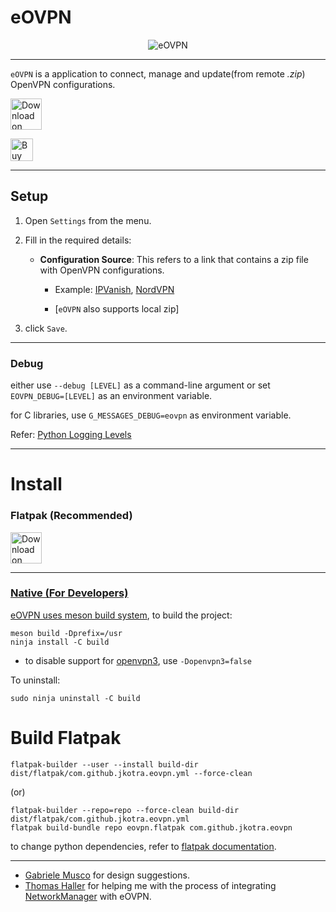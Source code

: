 # eOVPN

<div align="center">
    <img src="static/window_connected_with_flag.png" alt="eOVPN">
</div>

---

`eOVPN` is a application to connect, manage and update(from remote <i>.zip</i>) OpenVPN configurations.

<a href='https://flathub.org/apps/details/com.github.jkotra.eovpn'><img height='50' alt='Download on Flathub' src='https://flathub.org/assets/badges/flathub-badge-en.png'/></a>

<a href='https://ko-fi.com/X7X83SJSN' target='_blank'><img height='36' style='border:0px;height:36px;' src='https://cdn.ko-fi.com/cdn/kofi5.png?v=2' border='0' alt='Buy Me a Coffee at ko-fi.com' /></a>

---

## Setup

1. Open `Settings` from the menu.
2. Fill in the required details:
    * **Configuration Source**: This refers to a link that contains a zip file with OpenVPN configurations. 
        * Example: [IPVanish](https://www.ipvanish.com/software/configs/configs.zip), [NordVPN](https://downloads.nordcdn.com/configs/archives/servers/ovpn.zip)

        * [`eOVPN` also supports local zip]

3. click `Save`.

---

### Debug

either use `--debug [LEVEL]` as a command-line argument or set `EOVPN_DEBUG=[LEVEL]` as an environment variable.

for C libraries, use `G_MESSAGES_DEBUG=eovpn` as environment variable.

Refer: [Python Logging Levels](https://docs.python.org/3/library/logging.html#levels)

---

# Install

### Flatpak (**Recommended**)


<a href='https://flathub.org/apps/details/com.github.jkotra.eovpn'><img height='50' alt='Download on Flathub' src='https://flathub.org/assets/badges/flathub-badge-en.png' />

---


### Native (For Developers)


eOVPN uses [meson build system](https://mesonbuild.com/), to build the project:

```
meson build -Dprefix=/usr
ninja install -C build
```

* to disable support for [openvpn3](https://github.com/OpenVPN/openvpn3-linux), use `-Dopenvpn3=false`

To uninstall:
```
sudo ninja uninstall -C build
```

# Build Flatpak


```
flatpak-builder --user --install build-dir dist/flatpak/com.github.jkotra.eovpn.yml --force-clean
```

(or)

```
flatpak-builder --repo=repo --force-clean build-dir dist/flatpak/com.github.jkotra.eovpn.yml
flatpak build-bundle repo eovpn.flatpak com.github.jkotra.eovpn
```

to change python dependencies, refer to [flatpak documentation](https://docs.flatpak.org/en/latest/python.html#building-multiple-python-dependencies).


---

* [Gabriele Musco](https://gitlab.gnome.org/GabMus) for design suggestions.
* [Thomas Haller](https://gitlab.freedesktop.org/thaller) for helping me with the process of integrating [NetworkManager](https://gitlab.freedesktop.org/NetworkManager/NetworkManager) with eOVPN.